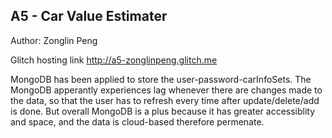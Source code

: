## A5 - Car Value Estimater

Author: Zonglin Peng

Glitch hosting link  http://a5-zonglinpeng.glitch.me

MongoDB has been applied to store the user-password-carInfoSets. The MongoDB apperantly experiences lag whenever there are changes made to the data, so that the user has to refresh every time after update/delete/add is done. But overall MongoDB is a plus because it has greater accessiblity and space, and the data is cloud-based therefore permenate.